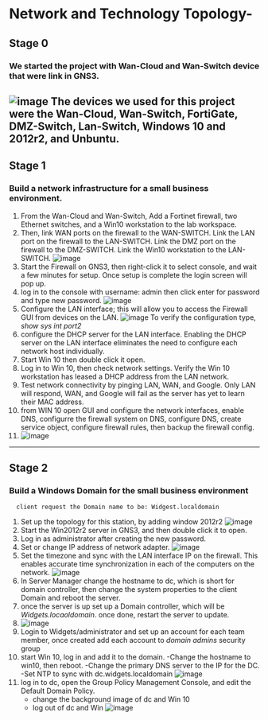# Network and Technology Topology-
## Stage 0
### We started the project with Wan-Cloud and Wan-Switch device that were link in GNS3. 
![image](https://github.com/cmedjo2/network-/assets/130260893/e11fb5a4-5da3-4a54-95a9-91e6bafc125a)
The devices we used for this project were the Wan-Cloud, Wan-Switch, FortiGate, DMZ-Switch, Lan-Switch, Windows 10 and 2012r2, and Unbuntu.
---
## Stage 1
### Build a network infrastructure for a small business environment.
1. From the Wan-Cloud and Wan-Switch, Add a Fortinet firewall, two Ethernet switches, and a Win10 workstation to the lab workspace.
2. Then, link WAN ports on the firewall to the WAN-SWITCH.
  Link the LAN port on the firewall to the LAN-SWITCH.
  Link the DMZ port on the firewall to the DMZ-SWITCH.
  Link the Win10 workstation to the LAN-SWITCH.
![image](https://github.com/cmedjo2/network-/assets/130260893/f709057a-6d0e-4445-92a6-1480f936e0c2)
3. Start the Firewall on GNS3, then right-click it to select console, and wait a few minutes for setup. Once setup is complete the login screen will pop up. 
4. log in to the console with username: admin then click enter for password and type new password. 
![image](https://github.com/cmedjo2/network-/assets/130260893/57dca260-e337-4c01-9bd2-8f87b1f4da13)
5. Configure the LAN interface; this will allow you to access the Firewall GUI from devices on the LAN.
![image](https://github.com/cmedjo2/network-/assets/130260893/e874e04a-f46f-4a34-8473-a3f5d689a84e)
  To verify the configuration type, *show sys int port2*
6. configure the DHCP server for the LAN interface. Enabling the DHCP server on the LAN interface eliminates the need to configure each network host individually.
7. Start Win 10 then double click it open.
8. Log in to Win 10, then check network settings.
   Verify the Win 10 workstation has leased a DHCP address from the LAN network.
9. Test network connectivity by pinging LAN, WAN, and Google.
    Only LAN will respond, WAN, and Google will fail as the server has yet to learn their MAC address.
10. from WIN 10 open GUI and configure the network interfaces, enable DNS, configurre the firewall system on DNS, configure DNS, create service object, configure firewall rules, then backup the firewall config.
11.  ![image](https://github.com/cmedjo2/network-/assets/130260893/aeaca252-c782-42cf-aec0-2218b460719d)
---
## Stage 2
### Build a Windows Domain for the small business environment 
      client request the Domain name to be: Widgest.localdomain
1. Set up the topology for this station, by adding window 2012r2
![image](https://github.com/cmedjo2/network-/assets/130260893/3698029a-0a2c-4d1a-9ce8-8784a97e0308)
2. Start the Win2012r2 server in GNS3, and then double click it to open.
3. Log in as administrator after creating the new password.
4. Set or change IP address of network adapter.
![image](https://github.com/cmedjo2/network-/assets/130260893/61225446-cdaf-433b-a864-4e271aab379a)
5. Set the timezone and sync with the LAN interface IP on the firewall. This enables accurate time synchronization in each of the computers on the network.
![image](https://github.com/cmedjo2/network-/assets/130260893/a1c1e7eb-f757-41a5-8e49-8a61a0ddc7b3)
6. In Server Manager change the hostname to dc, which is short for domain controller, then change the system properties to the client Domain and reboot the server.
7. once the server is up set up a Domain controller, which will be *Widgets.locaoldomain*. once done, restart the server to update.
8. ![image](https://github.com/cmedjo2/network-/assets/130260893/82f40a7a-d105-44f3-8a6a-31c2ce7a9787)
9. Login to Widgets/administrator and set up an account for each team member, once created add each account to *domain admins* security group
10. start Win 10, log in and add it to the domain.
      -Change the hostname to win10, then reboot.
      -Change the primary DNS server to the IP for the DC.
      -Set NTP to sync with dc.widgets.localdomain
![image](https://github.com/cmedjo2/network-/assets/130260893/04009353-bbf6-4818-8487-cf5854e5a0ed)
11. log in to dc, open the Group Policy Management Console, and edit the Default Domain Policy.
      - change the background image of dc and Win 10
      - log out of dc and Win
![image](https://github.com/cmedjo2/network-/assets/130260893/da917449-0c94-4f15-8ee7-04332eae47b3)

